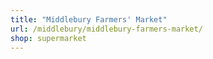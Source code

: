 ```yaml
---
title: "Middlebury Farmers' Market"
url: /middlebury/middlebury-farmers-market/
shop: supermarket
---
```

